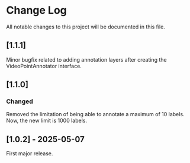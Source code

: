 # Change Log
All notable changes to this project will be documented in this file.

## [1.1.1]
Minor bugfix related to adding annotation layers after creating the VideoPointAnnotator interface.

## [1.1.0]

### Changed
Removed the limitation of being able to annotate a maximum of 10 labels. Now, the new limit is 1000 labels. 

## [1.0.2] - 2025-05-07
 
First major release.
